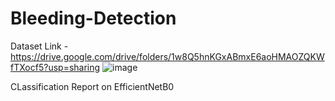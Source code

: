 # Bleeding-Detection
Dataset Link - https://drive.google.com/drive/folders/1w8Q5hnKGxABmxE6aoHMAOZQKWfTXocf5?usp=sharing
![image](https://github.com/Amitesh-Patel/Bleeding-Detection/assets/84065246/a0b92dfd-1822-4a27-9a7c-2cd64ead02c2)

CLassification Report on EfficientNetB0
